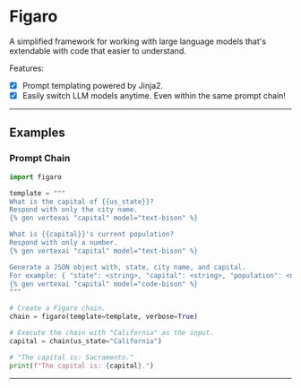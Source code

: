 # Figaro

A simplified framework for working with large language models that's extendable
with code that easier to understand.

Features:

  * [X] Prompt templating powered by Jinja2.
  * [X] Easily switch LLM models anytime. Even within the same prompt chain!

------------------------------------------------------------------------------

## Examples

### Prompt Chain

```py
import figaro

template = """
What is the capital of {{us_state}}?
Respond with only the city name.
{% gen vertexai "capital" model="text-bison" %}

What is {{capital}}'s current population?
Respond with only a number.
{% gen vertexai "capital" model="text-bison" %}

Generate a JSON object with, state, city name, and capital.
For example: { "state": <string>, "capital": <string>, "population": <number> }
{% gen vertexai "capital" model="code-bison" %}
"""

# Create a Figaro chain.
chain = figaro(template=template, verbose=True)

# Execute the chain with "California" as the input.
capital = chain(us_state="California")

# "The capital is: Sacramento."
print(f"The capital is: {capital}.")
```

------------------------------------------------------------------------------
